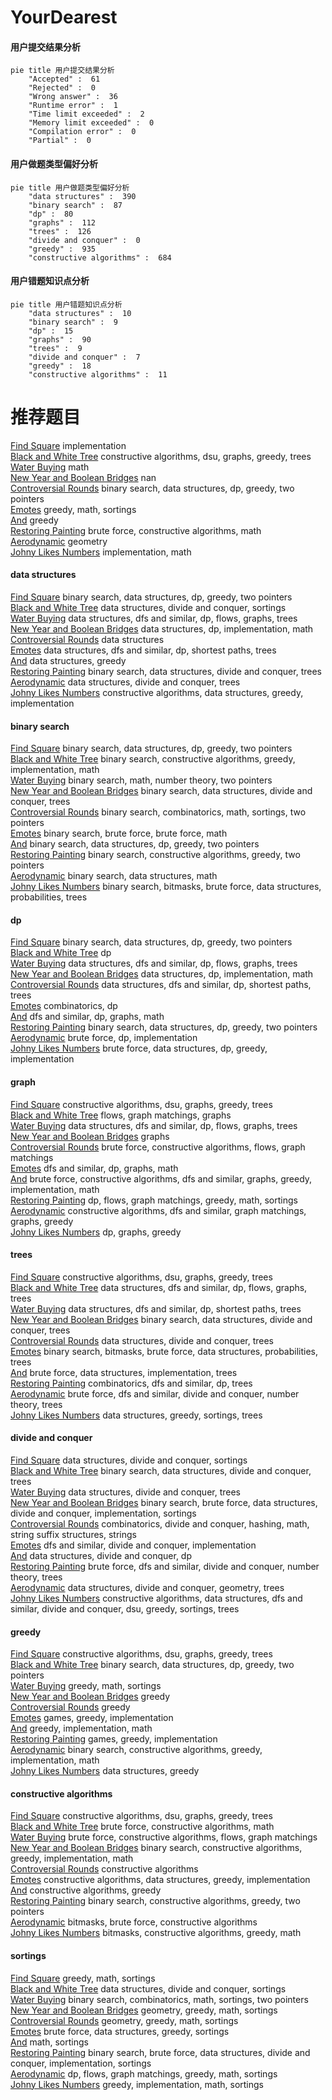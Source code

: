# YourDearest
<!-- tabs:start -->
#### **用户提交结果分析**

```mermaid
pie title 用户提交结果分析
    "Accepted" :  61
    "Rejected" :  0
    "Wrong answer" :  36
    "Runtime error" :  1
    "Time limit exceeded" :  2
    "Memory limit exceeded" :  0
    "Compilation error" :  0
    "Partial" :  0
```
#### **用户做题类型偏好分析**

```mermaid
pie title 用户做题类型偏好分析
    "data structures" :  390
    "binary search" :  87
    "dp" :  80
    "graphs" :  112
    "trees" :  126
    "divide and conquer" :  0
    "greedy" :  935
    "constructive algorithms" :  684
```
#### **用户错题知识点分析**

```mermaid
pie title 用户错题知识点分析
    "data structures" :  10
    "binary search" :  9
    "dp" :  15
    "graphs" :  90
    "trees" :  9
    "divide and conquer" :  7
    "greedy" :  18
    "constructive algorithms" :  11
```
<!-- tabs:end -->
# 推荐题目
[Find Square](http://codeforces.com/problemset/problem/1028/A)		implementation		  
[Black and White Tree](http://codeforces.com/problemset/problem/260/D)		constructive algorithms,
                        dsu,
                        graphs,
                        greedy,
                        trees		  
[Water Buying](http://codeforces.com/problemset/problem/1118/A)		math		  
[New Year and Boolean Bridges](http://codeforces.com/problemset/problem/908/H)		nan		  
[Controversial Rounds](http://codeforces.com/problemset/problem/1398/F)		binary search,
                        data structures,
                        dp,
                        greedy,
                        two pointers		  
[Emotes](http://codeforces.com/problemset/problem/1117/B)		greedy,
                        math,
                        sortings		  
[And](http://codeforces.com/problemset/problem/1013/B)		greedy		  
[Restoring Painting](http://codeforces.com/problemset/problem/675/B)		brute force,
                        constructive algorithms,
                        math		  
[Aerodynamic](https://codeforces.com/contest/1300/problem/D)		geometry		  
[Johny Likes Numbers](http://codeforces.com/problemset/problem/678/A)		implementation,
                        math		  
<!-- tabs:start -->
#### **data structures**
[Find Square](http://codeforces.com/problemset/problem/1398/F)		binary search,
                        data structures,
                        dp,
                        greedy,
                        two pointers		  
[Black and White Tree](http://codeforces.com/problemset/problem/459/D)		data structures,
                        divide and conquer,
                        sortings		  
[Water Buying](http://codeforces.com/problemset/problem/1263/F)		data structures,
                        dfs and similar,
                        dp,
                        flows,
                        graphs,
                        trees		  
[New Year and Boolean Bridges](http://codeforces.com/problemset/problem/1189/C)		data structures,
                        dp,
                        implementation,
                        math		  
[Controversial Rounds](http://codeforces.com/problemset/problem/983/D)		data structures		  
[Emotes](http://codeforces.com/problemset/problem/1320/E)		data structures,
                        dfs and similar,
                        dp,
                        shortest paths,
                        trees		  
[And](http://codeforces.com/problemset/problem/700/D)		data structures,
                        greedy		  
[Restoring Painting](http://codeforces.com/problemset/problem/150/E)		binary search,
                        data structures,
                        divide and conquer,
                        trees		  
[Aerodynamic](http://codeforces.com/problemset/problem/342/E)		data structures,
                        divide and conquer,
                        trees		  
[Johny Likes Numbers](http://codeforces.com/problemset/problem/1358/E)		constructive algorithms,
                        data structures,
                        greedy,
                        implementation		  
#### **binary search**
[Find Square](http://codeforces.com/problemset/problem/1398/F)		binary search,
                        data structures,
                        dp,
                        greedy,
                        two pointers		  
[Black and White Tree](http://codeforces.com/problemset/problem/1348/D)		binary search,
                        constructive algorithms,
                        greedy,
                        implementation,
                        math		  
[Water Buying](http://codeforces.com/problemset/problem/1423/K)		binary search,
                        math,
                        number theory,
                        two pointers		  
[New Year and Boolean Bridges](http://codeforces.com/problemset/problem/150/E)		binary search,
                        data structures,
                        divide and conquer,
                        trees		  
[Controversial Rounds](http://codeforces.com/problemset/problem/1462/E1)		binary search,
                        combinatorics,
                        math,
                        sortings,
                        two pointers		  
[Emotes](http://codeforces.com/problemset/problem/1490/C)		binary search,
                        brute force,
                        brute force,
                        math		  
[And](http://codeforces.com/problemset/problem/1492/C)		binary search,
                        data structures,
                        dp,
                        greedy,
                        two pointers		  
[Restoring Painting](http://codeforces.com/problemset/problem/1463/D)		binary search,
                        constructive algorithms,
                        greedy,
                        two pointers		  
[Aerodynamic](http://codeforces.com/problemset/problem/1490/G)		binary search,
                        data structures,
                        math		  
[Johny Likes Numbers](http://codeforces.com/problemset/problem/1479/D)		binary search,
                        bitmasks,
                        brute force,
                        data structures,
                        probabilities,
                        trees		  
#### **dp**
[Find Square](http://codeforces.com/problemset/problem/1398/F)		binary search,
                        data structures,
                        dp,
                        greedy,
                        two pointers		  
[Black and White Tree](https://codeforces.com/contest/956/problem/F)		dp		  
[Water Buying](http://codeforces.com/problemset/problem/1263/F)		data structures,
                        dfs and similar,
                        dp,
                        flows,
                        graphs,
                        trees		  
[New Year and Boolean Bridges](http://codeforces.com/problemset/problem/1189/C)		data structures,
                        dp,
                        implementation,
                        math		  
[Controversial Rounds](http://codeforces.com/problemset/problem/1320/E)		data structures,
                        dfs and similar,
                        dp,
                        shortest paths,
                        trees		  
[Emotes](http://codeforces.com/problemset/problem/382/E)		combinatorics,
                        dp		  
[And](http://codeforces.com/problemset/problem/1344/C)		dfs and similar,
                        dp,
                        graphs,
                        math		  
[Restoring Painting](http://codeforces.com/problemset/problem/1492/C)		binary search,
                        data structures,
                        dp,
                        greedy,
                        two pointers		  
[Aerodynamic](https://codeforces.com/contest/1457/problem/C)		brute force,
                        dp,
                        implementation		  
[Johny Likes Numbers](http://codeforces.com/problemset/problem/1491/C)		brute force,
                        data structures,
                        dp,
                        greedy,
                        implementation		  
#### **graph**
[Find Square](http://codeforces.com/problemset/problem/260/D)		constructive algorithms,
                        dsu,
                        graphs,
                        greedy,
                        trees		  
[Black and White Tree](http://codeforces.com/problemset/problem/1198/E)		flows,
                        graph matchings,
                        graphs		  
[Water Buying](http://codeforces.com/problemset/problem/1263/F)		data structures,
                        dfs and similar,
                        dp,
                        flows,
                        graphs,
                        trees		  
[New Year and Boolean Bridges](https://codeforces.com/contest/1230/problem/F)		graphs		  
[Controversial Rounds](https://codeforces.com/contest/1047/problem/D)		brute force,
                        constructive algorithms,
                        flows,
                        graph matchings		  
[Emotes](http://codeforces.com/problemset/problem/1344/C)		dfs and similar,
                        dp,
                        graphs,
                        math		  
[And](http://codeforces.com/problemset/problem/1487/C)		brute force,
                        constructive algorithms,
                        dfs and similar,
                        graphs,
                        greedy,
                        implementation,
                        math		  
[Restoring Painting](http://codeforces.com/problemset/problem/1437/C)		dp,
                        flows,
                        graph matchings,
                        greedy,
                        math,
                        sortings		  
[Aerodynamic](http://codeforces.com/problemset/problem/1470/D)		constructive algorithms,
                        dfs and similar,
                        graph matchings,
                        graphs,
                        greedy		  
[Johny Likes Numbers](http://codeforces.com/problemset/problem/1476/C)		dp,
                        graphs,
                        greedy		  
#### **trees**
[Find Square](http://codeforces.com/problemset/problem/260/D)		constructive algorithms,
                        dsu,
                        graphs,
                        greedy,
                        trees		  
[Black and White Tree](http://codeforces.com/problemset/problem/1263/F)		data structures,
                        dfs and similar,
                        dp,
                        flows,
                        graphs,
                        trees		  
[Water Buying](http://codeforces.com/problemset/problem/1320/E)		data structures,
                        dfs and similar,
                        dp,
                        shortest paths,
                        trees		  
[New Year and Boolean Bridges](http://codeforces.com/problemset/problem/150/E)		binary search,
                        data structures,
                        divide and conquer,
                        trees		  
[Controversial Rounds](http://codeforces.com/problemset/problem/342/E)		data structures,
                        divide and conquer,
                        trees		  
[Emotes](http://codeforces.com/problemset/problem/1479/D)		binary search,
                        bitmasks,
                        brute force,
                        data structures,
                        probabilities,
                        trees		  
[And](http://codeforces.com/problemset/problem/1511/C)		brute force,
                        data structures,
                        implementation,
                        trees		  
[Restoring Painting](http://codeforces.com/problemset/problem/1499/F)		combinatorics,
                        dfs and similar,
                        dp,
                        trees		  
[Aerodynamic](http://codeforces.com/problemset/problem/1491/E)		brute force,
                        dfs and similar,
                        divide and conquer,
                        number theory,
                        trees		  
[Johny Likes Numbers](http://codeforces.com/problemset/problem/1466/D)		data structures,
                        greedy,
                        sortings,
                        trees		  
#### **divide and conquer**
[Find Square](http://codeforces.com/problemset/problem/459/D)		data structures,
                        divide and conquer,
                        sortings		  
[Black and White Tree](http://codeforces.com/problemset/problem/150/E)		binary search,
                        data structures,
                        divide and conquer,
                        trees		  
[Water Buying](http://codeforces.com/problemset/problem/342/E)		data structures,
                        divide and conquer,
                        trees		  
[New Year and Boolean Bridges](http://codeforces.com/problemset/problem/1461/D)		binary search,
                        brute force,
                        data structures,
                        divide and conquer,
                        implementation,
                        sortings		  
[Controversial Rounds](http://codeforces.com/problemset/problem/1466/G)		combinatorics,
                        divide and conquer,
                        hashing,
                        math,
                        string suffix structures,
                        strings		  
[Emotes](http://codeforces.com/problemset/problem/1490/D)		dfs and similar,
                        divide and conquer,
                        implementation		  
[And](https://codeforces.com/contest/1483/problem/C)		data structures,
                        divide and conquer,
                        dp		  
[Restoring Painting](http://codeforces.com/problemset/problem/1491/E)		brute force,
                        dfs and similar,
                        divide and conquer,
                        number theory,
                        trees		  
[Aerodynamic](http://codeforces.com/problemset/problem/1303/G)		data structures,
                        divide and conquer,
                        geometry,
                        trees		  
[Johny Likes Numbers](http://codeforces.com/problemset/problem/1494/D)		constructive algorithms,
                        data structures,
                        dfs and similar,
                        divide and conquer,
                        dsu,
                        greedy,
                        sortings,
                        trees		  
#### **greedy**
[Find Square](http://codeforces.com/problemset/problem/260/D)		constructive algorithms,
                        dsu,
                        graphs,
                        greedy,
                        trees		  
[Black and White Tree](http://codeforces.com/problemset/problem/1398/F)		binary search,
                        data structures,
                        dp,
                        greedy,
                        two pointers		  
[Water Buying](http://codeforces.com/problemset/problem/1117/B)		greedy,
                        math,
                        sortings		  
[New Year and Boolean Bridges](http://codeforces.com/problemset/problem/1013/B)		greedy		  
[Controversial Rounds](http://codeforces.com/problemset/problem/1000/B)		greedy		  
[Emotes](http://codeforces.com/problemset/problem/914/B)		games,
                        greedy,
                        implementation		  
[And](http://codeforces.com/problemset/problem/1152/A)		greedy,
                        implementation,
                        math		  
[Restoring Painting](http://codeforces.com/problemset/problem/1419/A)		games,
                        greedy,
                        implementation		  
[Aerodynamic](http://codeforces.com/problemset/problem/1348/D)		binary search,
                        constructive algorithms,
                        greedy,
                        implementation,
                        math		  
[Johny Likes Numbers](http://codeforces.com/problemset/problem/700/D)		data structures,
                        greedy		  
#### **constructive algorithms**
[Find Square](http://codeforces.com/problemset/problem/260/D)		constructive algorithms,
                        dsu,
                        graphs,
                        greedy,
                        trees		  
[Black and White Tree](http://codeforces.com/problemset/problem/675/B)		brute force,
                        constructive algorithms,
                        math		  
[Water Buying](https://codeforces.com/contest/1047/problem/D)		brute force,
                        constructive algorithms,
                        flows,
                        graph matchings		  
[New Year and Boolean Bridges](http://codeforces.com/problemset/problem/1348/D)		binary search,
                        constructive algorithms,
                        greedy,
                        implementation,
                        math		  
[Controversial Rounds](https://codeforces.com/contest/1262/problem/B)		constructive algorithms		  
[Emotes](http://codeforces.com/problemset/problem/1358/E)		constructive algorithms,
                        data structures,
                        greedy,
                        implementation		  
[And](http://codeforces.com/problemset/problem/1493/A)		constructive algorithms,
                        greedy		  
[Restoring Painting](http://codeforces.com/problemset/problem/1463/D)		binary search,
                        constructive algorithms,
                        greedy,
                        two pointers		  
[Aerodynamic](https://codeforces.com/contest/1456/problem/B)		bitmasks,
                        brute force,
                        constructive algorithms		  
[Johny Likes Numbers](http://codeforces.com/problemset/problem/1492/D)		bitmasks,
                        constructive algorithms,
                        greedy,
                        math		  
#### **sortings**
[Find Square](http://codeforces.com/problemset/problem/1117/B)		greedy,
                        math,
                        sortings		  
[Black and White Tree](http://codeforces.com/problemset/problem/459/D)		data structures,
                        divide and conquer,
                        sortings		  
[Water Buying](http://codeforces.com/problemset/problem/1462/E1)		binary search,
                        combinatorics,
                        math,
                        sortings,
                        two pointers		  
[New Year and Boolean Bridges](https://codeforces.com/contest/1496/problem/C)		geometry,
                        greedy,
                        math,
                        sortings		  
[Controversial Rounds](http://codeforces.com/problemset/problem/1495/A)		geometry,
                        greedy,
                        math,
                        sortings		  
[Emotes](http://codeforces.com/problemset/problem/1497/A)		brute force,
                        data structures,
                        greedy,
                        sortings		  
[And](http://codeforces.com/problemset/problem/1427/A)		math,
                        sortings		  
[Restoring Painting](http://codeforces.com/problemset/problem/1461/D)		binary search,
                        brute force,
                        data structures,
                        divide and conquer,
                        implementation,
                        sortings		  
[Aerodynamic](http://codeforces.com/problemset/problem/1437/C)		dp,
                        flows,
                        graph matchings,
                        greedy,
                        math,
                        sortings		  
[Johny Likes Numbers](http://codeforces.com/problemset/problem/1473/A)		greedy,
                        implementation,
                        math,
                        sortings		  
<!-- tabs:end -->
